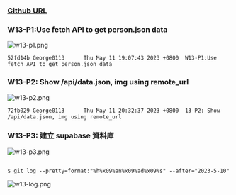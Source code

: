 ### [Github URL](https://github.com/George0113/1112-1N-js-demo-211410542/commits/main)

### W13-P1:Use fetch API to get person.json data

![w13-p1.png](https://spguhxeeusfjlibdhcxj.supabase.co/storage/v1/object/public/demo42/md_1N_img/w13-p1.png)

```
52fd14b George0113      Thu May 11 19:07:43 2023 +0800  W13-P1:Use fetch API to get person.json data
```

### W13-P2: Show /api/data.json, img using remote_url

![w13-p2.png](https://spguhxeeusfjlibdhcxj.supabase.co/storage/v1/object/public/demo42/md_1N_img/w13-p2.png)

```
72fb029 George0113      Thu May 11 20:32:37 2023 +0800  13-P2: Show /api/data.json, img using remote_url
```

### W13-P3: 建立 supabase 資料庫

![w13-p3.png](https://spguhxeeusfjlibdhcxj.supabase.co/storage/v1/object/public/demo42/md_1N_img/w13-p3.png)

```

```

```
$ git log --pretty=format:"%h%x09%an%x09%ad%x09%s" --after="2023-5-10"

```

![w13-log.png](https://spguhxeeusfjlibdhcxj.supabase.co/storage/v1/object/public/demo42/md_1N_img/w13-log.png)
